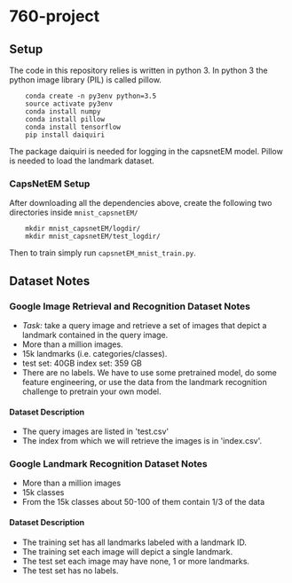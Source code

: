 # 760-project


## Setup 

The code in this repository relies is written in python 3. In python 3 the python image library (PIL) is called pillow. 

```
	conda create -n py3env python=3.5
	source activate py3env
	conda install numpy
 	conda install pillow
 	conda install tensorflow
 	pip install daiquiri
```

The package daiquiri is needed for logging in the capsnetEM model. Pillow is needed to load the 
landmark dataset.

### CapsNetEM Setup

After downloading all the dependencies above, create the following two directories inside `mnist_capsnetEM/`

```
	mkdir mnist_capsnetEM/logdir/
	mkdir mnist_capsnetEM/test_logdir/
```

Then to train simply run `capsnetEM_mnist_train.py`.

## Dataset Notes

### Google Image Retrieval and Recognition Dataset Notes

* *Task:* take a query image and retrieve a set of images that depict a landmark contained in the query image.
* More than a million images.
* 15k landmarks (i.e. categories/classes).
* test set: 40GB index set: 359 GB
* There are no labels. We have to use some pretrained model, do some feature engineering, or use the data from the landmark recognition challenge to pretrain your own model.

#### Dataset Description

* The query images are listed in 'test.csv'
* The index from which we will retrieve the images is in 'index.csv'.

### Google Landmark Recognition Dataset Notes

* More than a million images
* 15k classes
* From the 15k classes about 50-100 of them contain 1/3 of the data

#### Dataset Description

* The training set has all landmarks labeled with a landmark ID.
* The training set each image will depict a single landmark.
* The test set each image may have none, 1 or more landmarks.
* The test set has no labels.


